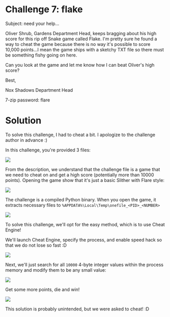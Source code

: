 # Challenge 7: flake

Subject: need your help...

Oliver Shrub, Gardens Department Head, keeps bragging about his high score for this rip off Snake game called Flake. I'm pretty sure he found a way to cheat the game because there is no way it's possible to score 10,000 points...I mean the game ships with a sketchy TXT file so there must be something fishy going on here.

Can you look at the game and let me know how I can beat Oliver's high score?

Best,

Nox Shadows Department Head

7-zip password: flare

# Solution

To solve this challenge, I had to cheat a bit. I apologize to the challenge author in advance :)

In this challenge, you're provided 3 files:

![](img/image.png)

From the description, we understand that the challenge file is a game that we need to cheat on and get a high score (potentially more than 10000 points). Opening the game show that it's just a basic Slither with Flare style:

![](img/image-2.png)

The challenge is a compiled Python binary. When you open the game, it extracts necessary files to `%APPDATA%\Local\Temp\onefile_<PID>_<NUMBER>`

![](img/image-1.png)


To solve this challenge, we'll opt for the easy method, which is to use Cheat Engine!

We'll launch Cheat Engine, specify the process, and enable speed hack so that we do not lose so fast :D

![](img/image-3.png)

Next, we'll just search for all `10000` 4-byte integer values within the process memory and modify them to be any small value:

![](img/image-4.png)

Get some more points, die and win!

![](img/image-5.png)

This solution is probably unintended, but we were asked to cheat! :D